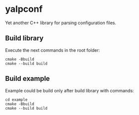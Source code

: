 # yalpconf

Yet another С++ library for parsing configuration files.



## Build library

Execute the next commands in the root folder:

```
cmake -Bbuild
cmake --build build
```



## Build example

Example could be build only after build library with commands:

```
cd example
cmake -Bbuild
cmake --build build
```

